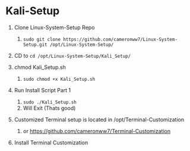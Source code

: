 # Kali-Setup

1. Clone Linux-System-Setup Repo
   1. `sudo git clone https://github.com/cameronww7/Linux-System-Setup.git /opt/Linux-System-Setup/`

2. CD to `cd /opt/Linux-System-Setup/Kali_Setup/`

3. chmod Kali_Setup.sh
   1. `sudo chmod +x Kali_Setup.sh`

4. Run Install Script Part 1
   1. `sudo ./Kali_Setup.sh`
   2. Will Exit (Thats good)

5. Customized Terminal setup is located in /opt/Terminal-Customization
   1. or <https://github.com/cameronww7/Terminal-Customization>

6. Install Terminal Customization
